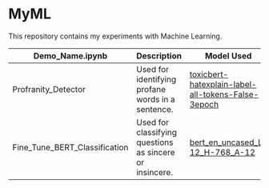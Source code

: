 # MyML
This repository contains my experiments with Machine Learning.    

| Demo_Name.ipynb | Description | Model Used |    
| --------------- | ----------- | ---------- |    
| Profranity_Detector | Used for identifying profane words in a sentence. | [toxicbert-hatexplain-label-all-tokens-False-3epoch](https://huggingface.co/troesy/toxicbert-hatexplain-label-all-tokens-False-3epoch?text=you+a+bad+bitch+bro+but+you+still+have+good+heart) |    
| Fine_Tune_BERT_Classification | Used for classifying questions as sincere or insincere. | [bert_en_uncased_L-12_H-768_A-12](https://tfhub.dev/tensorflow/bert_en_uncased_L-12_H-768_A-12/4) |    

